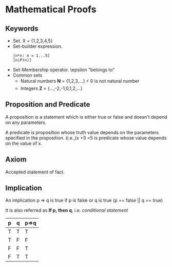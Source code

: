 # Mathematical Proofs

## Keywords
* Set. X = {1,2,3,4,5}
* Set-builder expression. 
    ```
    [n*n: n = 1...5]    
    [n|P(n)]
    ```
* Set-Membership operator.  \epsilon "belongs to"
* Common sets
    * Natural numbers **N** = {1,2,3,...} :zap: 0 is not natural number
    * Integers **Z** = {...,-2,-1,0,1,2,...}

## Proposition and Predicate
A proposition is a statement which is either true or false and doesn't depend on any parameters. 

A predicate is proposition whose truth value depends on the parameters specified in the proposition. (i.e.,)x +3 =5 is predicate whose value depends on the value of x.

## Axiom
Accepted statement of fact.

## Implication 
An implication p => q is true if p is false or q is true (p == false || q == true)

It is also referred as **If p, then q**, i.e. *conditional statement*

|p|q|p=>q|
|---|---|---|
|T|T|T|
|T|F|F|
|F|F|T|
|F|T|T|

